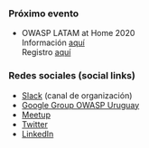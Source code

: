 ### Próximo evento
* OWASP LATAM at Home 2020<br>
Información [aquí](https://owasp.org/www-event-2020-latam-at-home/)<br>
Registro [aquí](https://www.eventbrite.com/e/owasp-latamhome-tickets-103551382974)

### Redes sociales (social links)
* [Slack](https://owasp.slack.com/messages/owasp-uruguay/) (canal de organización)
* [Google Group OWASP Uruguay](https://groups.google.com/a/owasp.org/forum/#!forum/uruguay-chapter)
* [Meetup](https://www.meetup.com/OWASP-Uruguay-Chapter)
* [Twitter](https://twitter.com/owasp_uy)
* [LinkedIn](https://www.linkedin.com/groups/3673287/)
